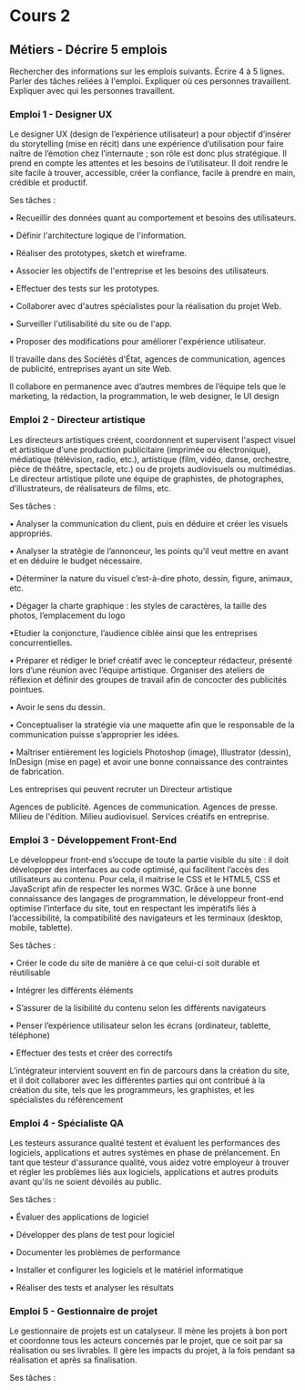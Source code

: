 # Cours 2
## Métiers - Décrire 5 emplois 
Rechercher des informations sur les emplois suivants. Écrire 4 à 5 lignes. Parler des tâches reliées à l'emploi. Expliquer où ces personnes travaillent. Expliquer avec qui les personnes travaillent. 

### Emploi 1 - Designer UX
Le designer UX (design de l’expérience utilisateur) a pour objectif d’insérer du storytelling (mise en récit) dans une expérience d’utilisation pour faire naître de l’émotion chez l’internaute ; son rôle est donc plus stratégique. Il prend en compte les attentes et les besoins de l’utilisateur. Il doit rendre le site facile à trouver, accessible, créer la confiance, facile à prendre en main, crédible et productif.

Ses tâches :

• Recueillir des données quant au comportement et besoins des utilisateurs.

• Définir l'architecture logique de l'information.

• Réaliser des prototypes, sketch et wireframe.

• Associer les objectifs de l'entreprise et les besoins des utilisateurs.

• Effectuer des tests sur les prototypes.

• Collaborer avec d'autres spécialistes pour la réalisation du projet Web.

• Surveiller l'utilisabilité du site ou de l'app.

• Proposer des modifications pour améliorer l'expérience utilisateur.


Il travaille dans des Sociétés d'État, agences de communication, agences de publicité, entreprises ayant un site Web.

Il collabore en permanence avec d’autres membres de l’équipe tels que le marketing, la rédaction, la programmation, le web designer, le UI design

### Emploi 2 - Directeur artistique
Les directeurs artistiques créent, coordonnent et supervisent l'aspect visuel et artistique d'une production publicitaire (imprimée ou électronique), médiatique (télévision, radio, etc.), artistique (film, vidéo, danse, orchestre, pièce de théâtre, spectacle, etc.) ou de projets audiovisuels ou multimédias.
Le directeur artistique pilote une équipe de graphistes, de photographes, d’illustrateurs, de réalisateurs de films, etc.

Ses tâches :

• Analyser la communication du client, puis en déduire et créer les visuels appropriés.

• Analyser la stratégie de l’annonceur, les points qu’il veut mettre en avant et en déduire le budget nécessaire.

• Déterminer la nature du visuel c’est-à-dire photo, dessin, figure, animaux, etc.

• Dégager la charte graphique : les styles de caractères, la taille des photos, l’emplacement du logo

•Etudier la conjoncture, l’audience ciblée ainsi que les entreprises concurrentielles.

• Préparer et rédiger le brief créatif avec le concepteur rédacteur, présenté lors d’une réunion avec l’équipe artistique.
Organiser des ateliers de réflexion et définir des groupes de travail afin de concocter des publicités pointues.

• Avoir le sens du dessin.

• Conceptualiser la stratégie via une maquette afin que le responsable de la communication puisse s’approprier les idées.

• Maîtriser entièrement les logiciels Photoshop (image), Illustrator (dessin), InDesign (mise en page) et avoir une bonne connaissance des contraintes de fabrication.

Les entreprises qui peuvent recruter un Directeur artistique

Agences de publicité.
Agences de communication.
Agences de presse.
Milieu de l'édition.
Milieu audiovisuel.
Services créatifs en entreprise.


### Emploi 3 - Développement Front-End


Le développeur front-end s’occupe de toute la partie visible du site : il doit développer des interfaces au code optimisé, qui facilitent l’accès des utilisateurs au contenu. Pour cela, il maitrise le CSS et le HTML5, CSS et JavaScript afin de respecter les normes W3C. Grâce à une bonne connaissance des langages de programmation, le développeur front-end optimise l’interface du site, tout en respectant les impératifs liés à l’accessibilité, la compatibilité des navigateurs et les terminaux (desktop, mobile, tablette).

Ses tâches :

• Créer le code du site de manière à ce que celui-ci soit durable et réutilisable

• Intégrer les différents éléments

• S’assurer de la lisibilité du contenu selon les différents navigateurs

• Penser l’expérience utilisateur selon les écrans (ordinateur, tablette, téléphone)

• Effectuer des tests et créer des correctifs

L’intégrateur intervient souvent en fin de parcours dans la création du site, et il doit collaborer avec les différentes parties qui ont contribué à la création du site, tels que les programmeurs, les graphistes, et les spécialistes du référencement

### Emploi 4 - Spécialiste QA
Les testeurs assurance qualité testent et évaluent les performances des logiciels, applications et autres systèmes en phase de prélancement. En tant que testeur d'assurance qualité, vous aidez votre employeur à trouver et régler les problèmes liés aux logiciels, applications et autres produits avant qu'ils ne soient dévoilés au public.

Ses tâches :

• Évaluer des applications de logiciel

• Développer des plans de test pour logiciel

• Documenter les problèmes de performance

• Installer et configurer les logiciels et le matériel informatique

• Réaliser des tests et analyser les résultats

### Emploi 5 - Gestionnaire de projet
Le gestionnaire de projets est un catalyseur. Il mène les projets à bon port et coordonne tous les acteurs concernés par le projet, que ce soit par sa réalisation ou ses livrables. Il gère les impacts du projet, à la fois pendant sa réalisation et après sa finalisation. 

Ses tâches :

